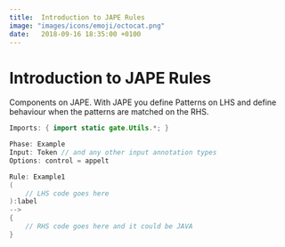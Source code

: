 ```yaml
---
title:  Introduction to JAPE Rules
image: "images/icons/emoji/octocat.png"
date:   2018-09-16 18:35:00 +0100
---
```




# Introduction to JAPE Rules
Components on JAPE. With JAPE you define Patterns on LHS and define behaviour when the patterns are matched on the RHS.

```java
Imports: { import static gate.Utils.*; }

Phase: Example
Input: Token // and any other input annotation types
Options: control = appelt

Rule: Example1
(
    // LHS code goes here
):label
-->
{
    // RHS code goes here and it could be JAVA
}


